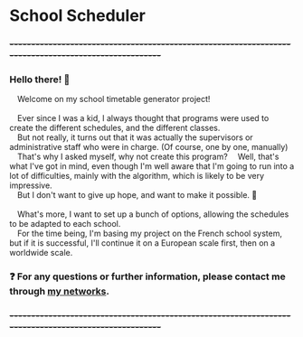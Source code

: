 # School Scheduler
### ~~----------------------------------------------------------------------------------------------------~~

### Hello there! 👋<br>
&emsp;Welcome on my school timetable generator project!<br>
<br>
&emsp;Ever since I was a kid, I always thought that programs were used to create the different schedules, and the different classes.<br>
&emsp;But not really, it turns out that it was actually the supervisors or administrative staff who were in charge. (Of course, one by one, manually)<br>
&emsp;That's why I asked myself, why not create this program?
&emsp;Well, that's what I've got in mind, even though I'm well aware that I'm going to run into a lot of difficulties, mainly with the algorithm, which is likely to be very impressive.<br>
&emsp;But I don't want to give up hope, and want to make it possible. 💪<br>
<br>
&emsp;What's more, I want to set up a bunch of options, allowing the schedules to be adapted to each school.<br>
&emsp;For the time being, I'm basing my project on the French school system, but if it is successful, I'll continue it on a European scale first, then on a worldwide scale.<br>
### ❓ For any questions or further information, please contact me through [my networks](https://devart.bio/sniper_tvmc).
### ~~----------------------------------------------------------------------------------------------------~~